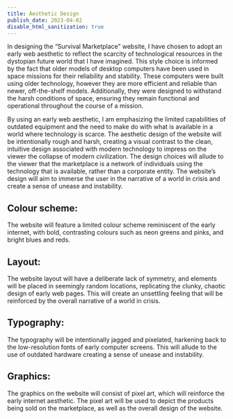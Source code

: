 ```yaml
---
title: Aesthetic Design
publish_date: 2023-04-02
disable_html_sanitization: true
---
```


In designing the “Survival Marketplace” website, I have chosen to adopt an early web aesthetic to reflect the scarcity of technological resources in the dystopian future world that I have imagined. This style choice is informed by the fact that older models of desktop computers have been used in space missions for their reliability and stability. These computers were built using older technology, however they are more efficient and reliable than newer, off-the-shelf models. Additionally, they were designed to withstand the harsh conditions of space, ensuring they remain functional and operational throughout the course of a mission. 

By using an early web aesthetic, I am emphasizing the limited capabilities of outdated equipment and the need to make do with what is available in a world where technology is scarce. The aesthetic design of the website will be intentionally rough and harsh, creating a visual contrast to the clean, intuitive design associated with modern technology to impress on the viewer the collapse of modern civilization. The design choices will allude to the viewer that the marketplace is a network of individuals using the technology that is available, rather than a corporate entity. The website’s design will aim to immerse the user in the narrative of a world in crisis and create a sense of unease and instability.

## Colour scheme: 
The website will feature a limited colour scheme reminiscent of the early internet, with bold, contrasting colours such as neon greens and pinks, and bright blues and reds.

## Layout: 
The website layout will have a deliberate lack of symmetry, and elements will be placed in seemingly random locations, replicating the clunky, chaotic design of early web pages. This will create an unsettling feeling that will be reinforced by the overall narrative of a world in crisis.

## Typography: 
The typography will be intentionally jagged and pixelated, harkening back to the low-resolution fonts of early computer screens. This will allude to the use of outdated hardware creating a sense of unease and instability.

## Graphics: 
The graphics on the website will consist of pixel art, which will reinforce the early internet aesthetic. The pixel art will be used to depict the products being sold on the marketplace, as well as the overall design of the website.
